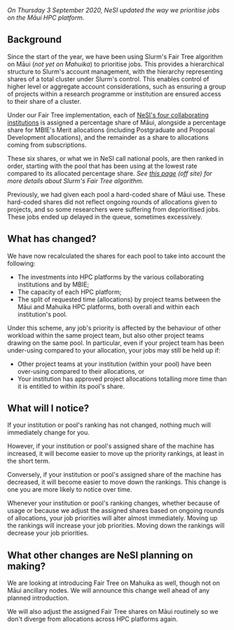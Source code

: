 *On Thursday 3 September 2020, NeSI updated the way we prioritise jobs
on the Māui HPC platform.*

Background
----------

Since the start of the year, we have been using Slurm\'s Fair Tree
algorithm on Māui (*not yet on Mahuika*) to prioritise jobs. This
provides a hierarchical structure to Slurm\'s account management, with
the hierarchy representing shares of a total cluster under Slurm\'s
control. This enables control of higher level or aggregate account
considerations, such as ensuring a group of projects within a research
programme or institution are ensured access to their share of a cluster.

Under our Fair Tree implementation, each of [NeSI\'s four collaborating
institutions](https://www.nesi.org.nz/about-us) is assigned a percentage
share of Māui, alongside a percentage share for MBIE\'s Merit
allocations (including Postgraduate and Proposal Development
allocations), and the remainder as a share to allocations coming from
subscriptions.

These six shares, or what we in NeSI call national pools, are then
ranked in order, starting with the pool that has been using at the
lowest rate compared to its allocated percentage share. *See [this
page](https://slurm.schedmd.com/fair_tree.html) (off site) for more
details about Slurm\'s Fair Tree algorithm.*

Previously, we had given each pool a hard-coded share of Māui use. These
hard-coded shares did not reflect ongoing rounds of allocations given to
projects, and so some researchers were suffering from deprioritised
jobs. These jobs ended up delayed in the queue, sometimes excessively.

What has changed?
-----------------

We have now recalculated the shares for each pool to take into account
the following:

-   The investments into HPC platforms by the various collaborating
    institutions and by MBIE;
-   The capacity of each HPC platform;
-   The split of requested time (allocations) by project teams between
    the Māui and Mahuika HPC platforms, both overall and within each
    institution\'s pool.

Under this scheme, any job\'s priority is affected by the behaviour of
other workload within the same project team, but also other project
teams drawing on the same pool. In particular, even if your project team
has been under-using compared to your allocation, your jobs may still be
held up if:

-   Other project teams at your institution (within your pool) have been
    over-using compared to their allocations, or
-   Your institution has approved project allocations totalling more
    time than it is entitled to within its pool\'s share.

What will I notice?
-------------------

If your institution or pool\'s ranking has not changed, nothing much
will immediately change for you.

However, if your institution or pool\'s assigned share of the machine
has increased, it will become easier to move up the priority rankings,
at least in the short term.

Conversely, if your institution or pool\'s assigned share of the machine
has decreased, it will become easier to move down the rankings. This
change is one you are more likely to notice over time.

Whenever your institution or pool\'s ranking changes, whether because of
usage or because we adjust the assigned shares based on ongoing rounds
of allocations, your job priorities will alter almost immediately.
Moving up the rankings will increase your job priorities. Moving down
the rankings will decrease your job priorities.

What other changes are NeSI planning on making?
-----------------------------------------------

We are looking at introducing Fair Tree on Mahuika as well, though not
on Māui ancillary nodes. We will announce this change well ahead of any
planned introduction.

We will also adjust the assigned Fair Tree shares on Māui routinely so
we don\'t diverge from allocations across HPC platforms again.
